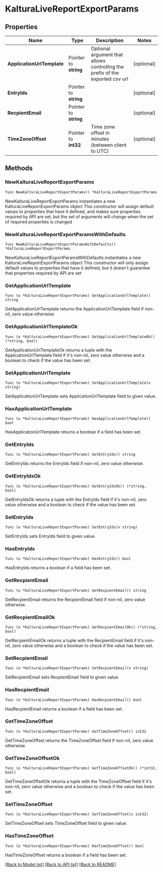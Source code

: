 # KalturaLiveReportExportParams

## Properties

Name | Type | Description | Notes
------------ | ------------- | ------------- | -------------
**ApplicationUrlTemplate** | Pointer to **string** | Optional argument that allows controlling the prefix of the exported csv url | [optional] 
**EntryIds** | Pointer to **string** |  | [optional] 
**RecpientEmail** | Pointer to **string** |  | [optional] 
**TimeZoneOffset** | Pointer to **int32** | Time zone offset in minutes (between client to UTC) | [optional] 

## Methods

### NewKalturaLiveReportExportParams

`func NewKalturaLiveReportExportParams() *KalturaLiveReportExportParams`

NewKalturaLiveReportExportParams instantiates a new KalturaLiveReportExportParams object
This constructor will assign default values to properties that have it defined,
and makes sure properties required by API are set, but the set of arguments
will change when the set of required properties is changed

### NewKalturaLiveReportExportParamsWithDefaults

`func NewKalturaLiveReportExportParamsWithDefaults() *KalturaLiveReportExportParams`

NewKalturaLiveReportExportParamsWithDefaults instantiates a new KalturaLiveReportExportParams object
This constructor will only assign default values to properties that have it defined,
but it doesn't guarantee that properties required by API are set

### GetApplicationUrlTemplate

`func (o *KalturaLiveReportExportParams) GetApplicationUrlTemplate() string`

GetApplicationUrlTemplate returns the ApplicationUrlTemplate field if non-nil, zero value otherwise.

### GetApplicationUrlTemplateOk

`func (o *KalturaLiveReportExportParams) GetApplicationUrlTemplateOk() (*string, bool)`

GetApplicationUrlTemplateOk returns a tuple with the ApplicationUrlTemplate field if it's non-nil, zero value otherwise
and a boolean to check if the value has been set.

### SetApplicationUrlTemplate

`func (o *KalturaLiveReportExportParams) SetApplicationUrlTemplate(v string)`

SetApplicationUrlTemplate sets ApplicationUrlTemplate field to given value.

### HasApplicationUrlTemplate

`func (o *KalturaLiveReportExportParams) HasApplicationUrlTemplate() bool`

HasApplicationUrlTemplate returns a boolean if a field has been set.

### GetEntryIds

`func (o *KalturaLiveReportExportParams) GetEntryIds() string`

GetEntryIds returns the EntryIds field if non-nil, zero value otherwise.

### GetEntryIdsOk

`func (o *KalturaLiveReportExportParams) GetEntryIdsOk() (*string, bool)`

GetEntryIdsOk returns a tuple with the EntryIds field if it's non-nil, zero value otherwise
and a boolean to check if the value has been set.

### SetEntryIds

`func (o *KalturaLiveReportExportParams) SetEntryIds(v string)`

SetEntryIds sets EntryIds field to given value.

### HasEntryIds

`func (o *KalturaLiveReportExportParams) HasEntryIds() bool`

HasEntryIds returns a boolean if a field has been set.

### GetRecpientEmail

`func (o *KalturaLiveReportExportParams) GetRecpientEmail() string`

GetRecpientEmail returns the RecpientEmail field if non-nil, zero value otherwise.

### GetRecpientEmailOk

`func (o *KalturaLiveReportExportParams) GetRecpientEmailOk() (*string, bool)`

GetRecpientEmailOk returns a tuple with the RecpientEmail field if it's non-nil, zero value otherwise
and a boolean to check if the value has been set.

### SetRecpientEmail

`func (o *KalturaLiveReportExportParams) SetRecpientEmail(v string)`

SetRecpientEmail sets RecpientEmail field to given value.

### HasRecpientEmail

`func (o *KalturaLiveReportExportParams) HasRecpientEmail() bool`

HasRecpientEmail returns a boolean if a field has been set.

### GetTimeZoneOffset

`func (o *KalturaLiveReportExportParams) GetTimeZoneOffset() int32`

GetTimeZoneOffset returns the TimeZoneOffset field if non-nil, zero value otherwise.

### GetTimeZoneOffsetOk

`func (o *KalturaLiveReportExportParams) GetTimeZoneOffsetOk() (*int32, bool)`

GetTimeZoneOffsetOk returns a tuple with the TimeZoneOffset field if it's non-nil, zero value otherwise
and a boolean to check if the value has been set.

### SetTimeZoneOffset

`func (o *KalturaLiveReportExportParams) SetTimeZoneOffset(v int32)`

SetTimeZoneOffset sets TimeZoneOffset field to given value.

### HasTimeZoneOffset

`func (o *KalturaLiveReportExportParams) HasTimeZoneOffset() bool`

HasTimeZoneOffset returns a boolean if a field has been set.


[[Back to Model list]](../README.md#documentation-for-models) [[Back to API list]](../README.md#documentation-for-api-endpoints) [[Back to README]](../README.md)


